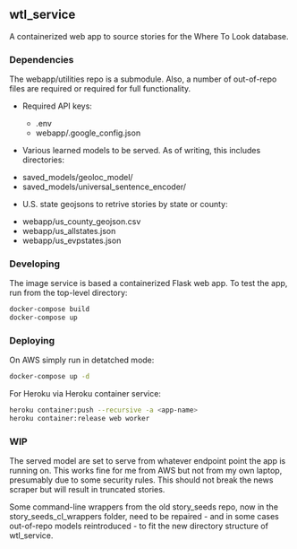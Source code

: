 ## wtl_service
A containerized web app to source stories for the Where To Look database.

### Dependencies

The webapp/utilities repo is a submodule. Also, a number of out-of-repo
files are required or required for full functionality.

* Required API keys:
  * .env 
  * webapp/.google_config.json

* Various learned models to be served. As of writing, this includes directories:

- saved_models/geoloc_model/
- saved_models/universal_sentence_encoder/

* U.S. state geojsons to retrive stories by state or county:

- webapp/us_county_geojson.csv
- webapp/us_allstates.json
- webapp/us_evpstates.json

### Developing

The image service is based a containerized Flask web app.  To test the app, run
from the top-level directory:

```bash
docker-compose build
docker-compose up
```

### Deploying

On AWS simply run in detatched mode:
```bash
docker-compose up -d
```

For Heroku via Heroku container service:

```bash
heroku container:push --recursive -a <app-name>
heroku container:release web worker 
```

### WIP

The served model are set to serve from whatever endpoint point the app
is running on. This works fine for me from AWS but not from my own
laptop, presumably due to some security rules. This should not break
the news scraper but will result in truncated stories.

Some command-line wrappers from the old story_seeds repo, now in the
story_seeds_cl_wrappers folder, need to be repaired - and in some cases
out-of-repo models reintroduced - to fit the new directory structure
of wtl_service.
